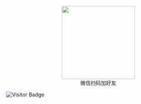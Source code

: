 <div style="text-align:center">
  <img src="https://images.gitee.com/uploads/images/2022/0408/071102_611afdf6_381412.jpeg" width="200px" height="200px">
  <br/>
  <span>微信扫码加好友</span>
</div>

![Visitor Badge](https://visitor-badge.laobi.icu/badge?page_id=leorian.leorian)
